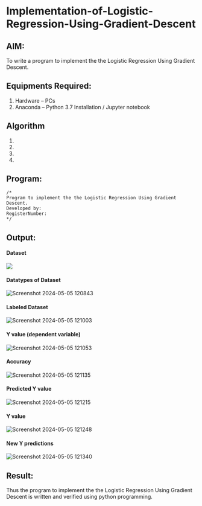 # Implementation-of-Logistic-Regression-Using-Gradient-Descent

## AIM:
To write a program to implement the the Logistic Regression Using Gradient Descent.

## Equipments Required:
1. Hardware – PCs
2. Anaconda – Python 3.7 Installation / Jupyter notebook

## Algorithm
1. 
2. 
3. 
4. 

## Program:
```
/*
Program to implement the the Logistic Regression Using Gradient Descent.
Developed by: 
RegisterNumber:  
*/
```

## Output:

#### Dataset
<img src="https://github.com/Jenishajustin/-Implementation-of-Logistic-Regression-Using-Gradient-Descent/assets/119405070/ad5d1f34-ffdd-41cd-b4ae-674ea384f912">

#### Datatypes of Dataset
![Screenshot 2024-05-05 120843](https://github.com/Jenishajustin/-Implementation-of-Logistic-Regression-Using-Gradient-Descent/assets/119405070/1731c847-b835-4b10-99b7-d5c336e4b41d)

#### Labeled Dataset
![Screenshot 2024-05-05 121003](https://github.com/Jenishajustin/-Implementation-of-Logistic-Regression-Using-Gradient-Descent/assets/119405070/63885416-005c-4f68-a2eb-caf259cabe53)

#### Y value (dependent variable)
![Screenshot 2024-05-05 121053](https://github.com/Jenishajustin/-Implementation-of-Logistic-Regression-Using-Gradient-Descent/assets/119405070/d8c16cfa-c167-4cac-b9dd-b7245c0a5851)

#### Accuracy
![Screenshot 2024-05-05 121135](https://github.com/Jenishajustin/-Implementation-of-Logistic-Regression-Using-Gradient-Descent/assets/119405070/348c556c-dfb9-4d11-a098-af3f8e657d05)

#### Predicted Y value
![Screenshot 2024-05-05 121215](https://github.com/Jenishajustin/-Implementation-of-Logistic-Regression-Using-Gradient-Descent/assets/119405070/03dd51ee-da98-4b1f-bf10-e530673b898d)

#### Y value
![Screenshot 2024-05-05 121248](https://github.com/Jenishajustin/-Implementation-of-Logistic-Regression-Using-Gradient-Descent/assets/119405070/2ec95e50-3792-4181-bbbb-80fff7290fc8)

#### New Y predictions
![Screenshot 2024-05-05 121340](https://github.com/Jenishajustin/-Implementation-of-Logistic-Regression-Using-Gradient-Descent/assets/119405070/9a12df40-b93c-4662-bf91-38b78e35acdd)



## Result:
Thus the program to implement the the Logistic Regression Using Gradient Descent is written and verified using python programming.

